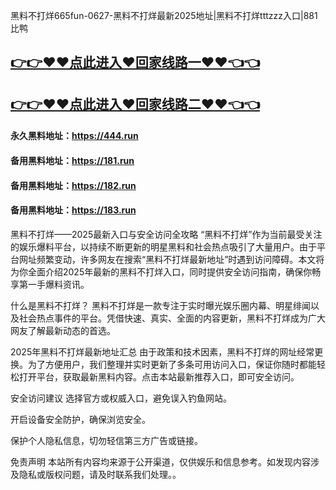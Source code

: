 黑料不打烊665fun-0627-黑料不打烊最新2025地址|黑料不打烊tttzzz入口|881比鸭

## [👉👉♥♥点此进入♥回家线路一♥♥👈👈](https://unpkg.com/182run/index.html)
## [👉👉♥♥点此进入♥回家线路二♥♥👈👈](https://unpkg.com/182-1run/index.html)

#### 永久黑料地址：https://444.run
#### 备用黑料地址：https://181.run
#### 备用黑料地址：https://182.run
#### 备用黑料地址：https://183.run

黑料不打烊——2025最新入口与安全访问全攻略
“黑料不打烊”作为当前最受关注的娱乐爆料平台，以持续不断更新的明星黑料和社会热点吸引了大量用户。由于平台网址频繁变动，许多网友在搜索“黑料不打烊最新地址”时遇到访问障碍。本文将为你全面介绍2025年最新的黑料不打烊入口，同时提供安全访问指南，确保你畅享第一手爆料资讯。

什么是黑料不打烊？
黑料不打烊是一款专注于实时曝光娱乐圈内幕、明星绯闻以及社会热点事件的平台。凭借快速、真实、全面的内容更新，黑料不打烊成为广大网友了解最新动态的首选。

2025年黑料不打烊最新地址汇总
由于政策和技术因素，黑料不打烊的网址经常更换。为了方便用户，我们整理并实时更新了多条可用访问入口，保证你随时都能轻松打开平台，获取最新黑料内容。点击本站最新推荐入口，即可安全访问。

安全访问建议
选择官方或权威入口，避免误入钓鱼网站。

开启设备安全防护，确保浏览安全。

保护个人隐私信息，切勿轻信第三方广告或链接。

免责声明
本站所有内容均来源于公开渠道，仅供娱乐和信息参考。如发现内容涉及隐私或版权问题，请及时联系我们处理。。
